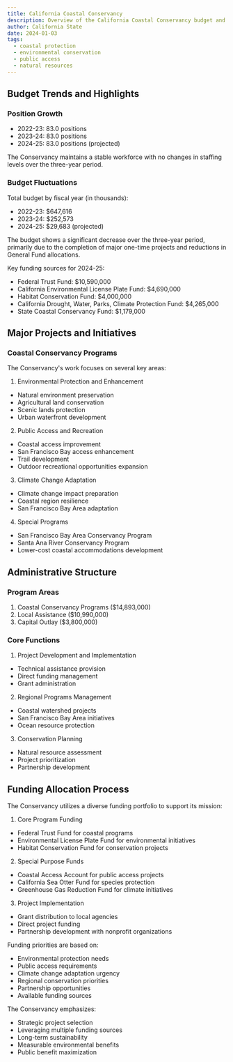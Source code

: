 ```yaml
---
title: California Coastal Conservancy
description: Overview of the California Coastal Conservancy budget and operations
author: California State
date: 2024-01-03
tags:
  - coastal protection
  - environmental conservation
  - public access
  - natural resources
---
```


## Budget Trends and Highlights

### Position Growth
- 2022-23: 83.0 positions
- 2023-24: 83.0 positions
- 2024-25: 83.0 positions (projected)

The Conservancy maintains a stable workforce with no changes in staffing levels over the three-year period.

### Budget Fluctuations
Total budget by fiscal year (in thousands):
- 2022-23: $647,616
- 2023-24: $252,573
- 2024-25: $29,683 (projected)

The budget shows a significant decrease over the three-year period, primarily due to the completion of major one-time projects and reductions in General Fund allocations.

Key funding sources for 2024-25:
- Federal Trust Fund: $10,590,000
- California Environmental License Plate Fund: $4,690,000
- Habitat Conservation Fund: $4,000,000
- California Drought, Water, Parks, Climate Protection Fund: $4,265,000
- State Coastal Conservancy Fund: $1,179,000

## Major Projects and Initiatives

### Coastal Conservancy Programs
The Conservancy's work focuses on several key areas:

1. Environmental Protection and Enhancement
- Natural environment preservation
- Agricultural land conservation
- Scenic lands protection
- Urban waterfront development

2. Public Access and Recreation
- Coastal access improvement
- San Francisco Bay access enhancement
- Trail development
- Outdoor recreational opportunities expansion

3. Climate Change Adaptation
- Climate change impact preparation
- Coastal region resilience
- San Francisco Bay Area adaptation

4. Special Programs
- San Francisco Bay Area Conservancy Program
- Santa Ana River Conservancy Program
- Lower-cost coastal accommodations development

## Administrative Structure

### Program Areas
1. Coastal Conservancy Programs ($14,893,000)
2. Local Assistance ($10,990,000)
3. Capital Outlay ($3,800,000)

### Core Functions
1. Project Development and Implementation
- Technical assistance provision
- Direct funding management
- Grant administration

2. Regional Programs Management
- Coastal watershed projects
- San Francisco Bay Area initiatives
- Ocean resource protection

3. Conservation Planning
- Natural resource assessment
- Project prioritization
- Partnership development

## Funding Allocation Process

The Conservancy utilizes a diverse funding portfolio to support its mission:

1. Core Program Funding
- Federal Trust Fund for coastal programs
- Environmental License Plate Fund for environmental initiatives
- Habitat Conservation Fund for conservation projects

2. Special Purpose Funds
- Coastal Access Account for public access projects
- California Sea Otter Fund for species protection
- Greenhouse Gas Reduction Fund for climate initiatives

3. Project Implementation
- Grant distribution to local agencies
- Direct project funding
- Partnership development with nonprofit organizations

Funding priorities are based on:
- Environmental protection needs
- Public access requirements
- Climate change adaptation urgency
- Regional conservation priorities
- Partnership opportunities
- Available funding sources

The Conservancy emphasizes:
- Strategic project selection
- Leveraging multiple funding sources
- Long-term sustainability
- Measurable environmental benefits
- Public benefit maximization 